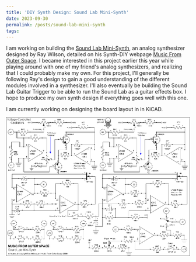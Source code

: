 ```yaml
---
title: 'DIY Synth Design: Sound Lab Mini-Synth'
date: 2023-09-30
permalink: /posts/sound-lab-mini-synth
tags:
---
```


I am working on building the [Sound Lab Mini-Synth](http://musicfromouterspace.com/index.php?CATPARTNO=SLMS001PCB&PROJARG=SOUNDLABMINISYNTH%2Fpage1.html&MAINTAB=SYNTHDIY&SONGID=NONE&VPW=1814&VPH=882), an analog synthesizer designed by Ray Wilson, detailed on his Synth-DIY webpage [Music From Outer Space](http://musicfromouterspace.com). I became interested in this project earlier this year while playing around with one of my friend's analog synthesizers, and realizing that I could probably make my own. For this project, I'll generally be following Ray's design to gain a good understanding of the different modules involved in a synthesizer. I'll also eventually be building the Sound Lab Guitar Trigger to be able to run the Sound Lab as a guitar effects box. I hope to produce my own synth design if everything goes well with this one.

I am currently working on designing the board layout in in KiCAD.

![VCO schematic](/images/vco.png)
